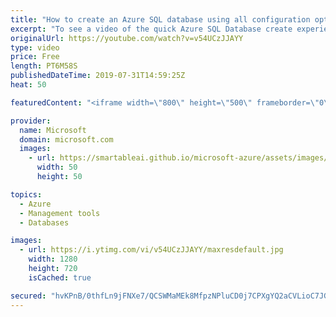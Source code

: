```yaml
---
title: "How to create an Azure SQL database using all configuration options | Azure Portal Series"
excerpt: "To see a video of the quick Azure SQL Database create experience: https://www.youtube.com/watch?v=p7X8lH_XMtI&list=PLLasX02E8BPBKgXP4oflOL29TtqTzwhxR&index=6&t=4s  In this video of the Azure Portal “How To” Series, you will learn how to create an Azure SQL database exploring configuration options in"
originalUrl: https://youtube.com/watch?v=v54UCzJJAYY
type: video
price: Free
length: PT6M58S
publishedDateTime: 2019-07-31T14:59:25Z
heat: 50

featuredContent: "<iframe width=\"800\" height=\"500\" frameborder=\"0\" src=\"https://www.youtube.com/embed/v54UCzJJAYY\" allow=\"accelerometer; autoplay; encrypted-media; gyroscope; picture-in-picture\" allowfullscreen></iframe>"

provider:
  name: Microsoft
  domain: microsoft.com
  images:
    - url: https://smartableai.github.io/microsoft-azure/assets/images/organizations/microsoft.com-50x50.jpg
      width: 50
      height: 50

topics:
  - Azure
  - Management tools
  - Databases

images:
  - url: https://i.ytimg.com/vi/v54UCzJJAYY/maxresdefault.jpg
    width: 1280
    height: 720
    isCached: true

secured: "hvKPnB/0thfLn9jFNXe7/QCSWMaMEk8MfpzNPluCD0j7CPXgYQ2aCVLioC7JGBU3f/QjNozEQoK1uXKVck1OzU3+RYXrusSctjjEzq7y4K/XqlmJwEK19Tulyva2dCpH+qxIMtarYbjSV7xWJBFVImXU/fmp7EwC8yx82cmMaHruEREtZT9qkjlB3wdhLYMifG0kWZc6OQaMY2lUMwxnDTy4qHFhzLDiIFeyOiaCsRMByme6DiirC8gt0gxSVjb1xUlmGDBVTpHurddkCu6a8N2ZGo3qjUaKxx4bapcAOIqLu6Gg6NIkbiF/XhjDivloDnBN+5w7yZ502cumse2ZyIkAW/bi5ZxV/b5E1M0ZKsVDRStFWZCRZXYF5n/GV3wKHdlJ5hBi1nLrNQvxMFyTahcTaLb2i2ucLip3xft+z9E=;kh22vpBVLDV/t1h5cntpuQ=="
---
```


